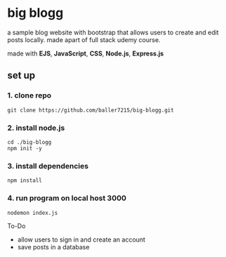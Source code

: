 # big blogg

a sample blog website with bootstrap that allows users to create and edit posts locally. made apart of full stack udemy course.

made with **EJS**, **JavaScript**, **CSS**, **Node.js**, **Express.js**

## set up
### 1. clone repo
```
git clone https://github.com/baller7215/big-blogg.git
```

### 2. install node.js
```
cd ./big-blogg
npm init -y
```
### 3. install dependencies
```
npm install
```

### 4. run program on local host 3000

```
nodemon index.js
```


To-Do
<ul>
  <li>allow users to sign in and create an account</li>
  <li>save posts in a database</li>
</ul>

